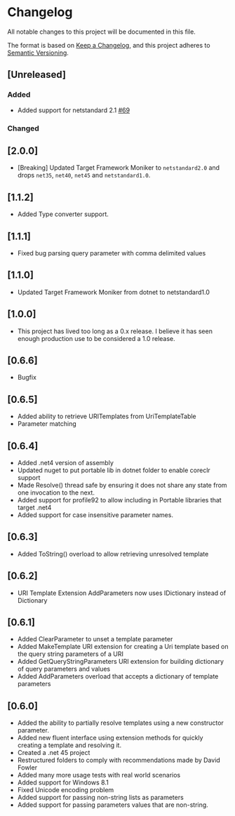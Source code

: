 # Changelog

All notable changes to this project will be documented in this file.

The format is based on [Keep a Changelog](https://keepachangelog.com/en/1.0.0/),
and this project adheres to [Semantic Versioning](https://semver.org/spec/v2.0.0.html).

## [Unreleased]

### Added

- Added support for netstandard 2.1 [#69](https://github.com/tavis-software/Tavis.UriTemplates/issues/69)

### Changed

## [2.0.0]

- [Breaking] Updated Target Framework Moniker to `netstandard2.0` and drops `net35`, `net40`, `net45` and `netstandard1.0`.

## [1.1.2]

- Added Type converter support.

## [1.1.1]

- Fixed bug parsing query parameter with comma delimited values

## [1.1.0]

- Updated Target Framework Moniker from dotnet to netstandard1.0

## [1.0.0]

- This project has lived too long as a 0.x release.  I believe it has seen enough production use to be considered a 1.0 release.

## [0.6.6]

- Bugfix

## [0.6.5]

- Added ability to retrieve URITemplates from UriTemplateTable
- Parameter matching

## [0.6.4]

- Added .net4 version of assembly
- Updated nuget to put portable lib in dotnet folder to enable coreclr support
- Made Resolve() thread safe by ensuring it does not share any state from one invocation to the next.
- Added support for profile92 to allow including in Portable libraries that target .net4
- Added support for case insensitive parameter names.

## [0.6.3]

- Added ToString() overload to allow retrieving unresolved template

## [0.6.2]

- URI Template Extension AddParameters now uses IDictionary instead of Dictionary

## [0.6.1]

- Added ClearParameter to unset a template parameter
- Added MakeTemplate URI extension for creating a Uri template based on the query string parameters of a URI
- Added GetQueryStringParameters URI extension for building dictionary of query parameters and values
- Added AddParameters overload that accepts a dictionary of template parameters

## [0.6.0]

- Added the ability to partially resolve templates using a new constructor parameter.
- Added new fluent interface using extension methods for quickly creating a template and resolving it.
- Created a .net 45 project
- Restructured folders to comply with recommendations made by David Fowler
- Added many more usage tests with real world scenarios
- Added support for Windows 8.1
- Fixed Unicode encoding problem
- Added support for passing non-string lists as parameters
- Added support for passing parameters values that are non-string.
